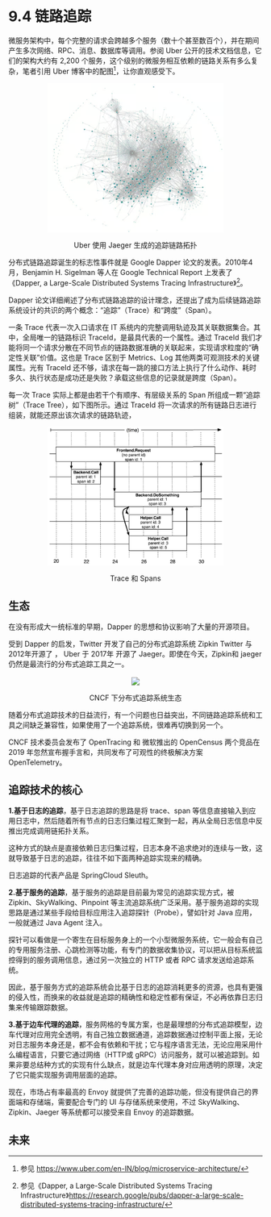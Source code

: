 # 9.4 链路追踪

微服务架构中，每个完整的请求会跨越多个服务（数十个甚至数百个），并在期间产生多次网络、RPC、消息、数据库等调用。参阅 Uber 公开的技术文档信息，它们的架构大约有 2,200 个服务，这个级别的微服务相互依赖的链路关系有多么复杂，笔者引用 Uber 博客中的配图[^1]，让你直观感受下。

<div  align="center">
	<img src="../assets/uber-microservice.png" width = "350"  align=center />
	<p>Uber 使用 Jaeger 生成的追踪链路拓扑</p>
</div>

分布式链路追踪诞生的标志性事件就是 Google Dapper 论文的发表。2010年4月，Benjamin H. Sigelman 等人在 Google Technical Report 上发表了《Dapper, a Large-Scale Distributed Systems Tracing Infrastructure》[^2]。

Dapper 论文详细阐述了分布式链路追踪的设计理念，还提出了成为后续链路追踪系统设计的共识的两个概念：“追踪”（Trace）和“跨度”（Span）。

一条 Trace 代表一次入口请求在 IT 系统内的完整调用轨迹及其关联数据集合。其中，全局唯一的链路标识 TraceId，是最具代表的一个属性。通过 TraceId 我们才能将同一个请求分散在不同节点的链路数据准确的关联起来，实现请求粒度的“确定性关联”价值。这也是 Trace 区别于 Metrics、Log 其他两类可观测技术的关键属性。光有 TraceId 还不够，请求在每一跳的接口方法上执行了什么动作、耗时多久、执行状态是成功还是失败？承载这些信息的记录就是跨度（Span）。

每一次 Trace 实际上都是由若干个有顺序、有层级关系的 Span 所组成一颗“追踪树”（Trace Tree），如下图所示。通过 TraceId 将一次请求的所有链路日志进行组装，就能还原出该次请求的链路轨迹，

<div  align="center">
	<img src="../assets/Dapper-trace-span.png" width = "350"  align=center />
	<p>Trace 和 Spans</p>
</div>

## 生态

在没有形成大一统标准的早期，Dapper 的思想和协议影响了大量的开源项目。

受到 Dapper 的启发，Twitter 开发了自己的分布式追踪系统 Zipkin
Twitter 与 2012年开源了 ， Uber 于 2017年 开源了 Jaeger。即使在今天，Zipkin和 jaeger 仍然是最流行的分布式追踪工具之一。

<div  align="center">
	<img src="../assets/tracing.png" width = "550"  align=center />
	<p>CNCF 下分布式追踪系统生态</p>
</div>

随着分布式追踪技术的日益流行，有一个问题也日益突出，不同链路追踪系统和工具之间缺乏兼容性，如果使用了一个追踪系统，很难再切换到另一个。


CNCF 技术委员会发布了 OpenTracing 和 微软推出的 OpenCensus 两个竞品在 2019 年忽然宣布握手言和，共同发布了可观性的终极解决方案 OpenTelemetry。



## 追踪技术的核心

**1.基于日志的追踪**，基于日志追踪的思路是将 trace、span 等信息直接输入到应用日志中，然后随着所有节点的日志归集过程汇聚到一起，再从全局日志信息中反推出完成调用链拓扑关系。

这种方式的缺点是直接依赖日志归集过程，日志本身不追求绝对的连续与一致，这就导致基于日志的追踪，往往不如下面两种追踪实现来的精确。

日志追踪的代表产品是 SpringCloud Sleuth。

**2.基于服务的追踪**，基于服务的追踪是目前最为常见的追踪实现方式，被 Zipkin、SkyWalking、Pinpoint 等主流追踪系统广泛采用。基于服务追踪的实现思路是通过某些手段给目标应用注入追踪探针（Probe），譬如针对 Java 应用，一般就通过 Java Agent 注入。

探针可以看做是一个寄生在目标服务身上的一个小型微服务系统，它一般会有自己的专用服务注册、心跳检测等功能，有专门的数据收集协议，可以把从目标系统监控得到的服务调用信息，通过另一次独立的 HTTP 或者 RPC 请求发送给追踪系统。

因此，基于服务方式的追踪系统会比基于日志的追踪消耗更多的资源，也具有更强的侵入性，而换来的收益就是追踪的精确性和稳定性都有保证，不必再依靠日志归集来传输跟踪数据。


**3.基于边车代理的追踪**，服务网格的专属方案，也是最理想的分布式追踪模型，边车代理对应用完全透明，有自己独立数据通道，追踪数据通过控制平面上报，无论对日志服务本身还是，都不会有依赖和干扰；它与程序语言无法，无论应用采用什么编程语言，只要它通过网络（HTTP或 gRPC）访问服务，就可以被追踪到。如果非要总结种方式的实现有什么缺点，就是边车代理本身对应用透明的原理，决定了它只能实现服务调用层面的追踪。

现在，市场占有率最高的 Envoy 就提供了完善的追踪功能，但没有提供自己的界面端和存储端，需要配合专门的 UI 与存储系统来使用，不过 SkyWalking、Zipkin、Jaeger 等系统都可以接受来自 Envoy 的追踪数据。



## 未来




[^1]: 参见 https://www.uber.com/en-IN/blog/microservice-architecture/
[^2]: 参见《Dapper, a Large-Scale Distributed Systems Tracing Infrastructure》https://research.google/pubs/dapper-a-large-scale-distributed-systems-tracing-infrastructure/

[^3]: 参见 https://logz.io/gap/devops-pulse-2022/